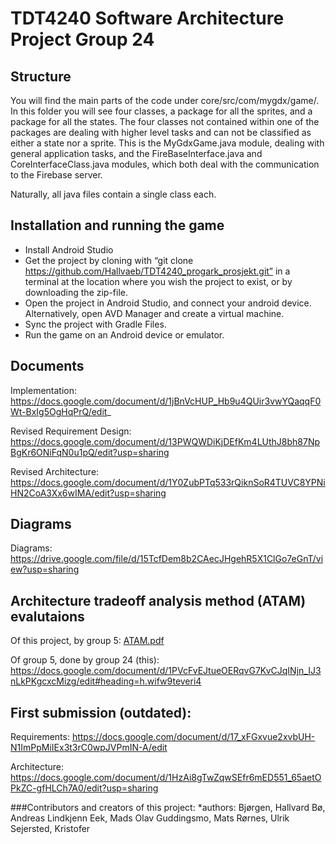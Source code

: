 # TDT4240 Software Architecture Project Group 24

## Structure

You will find the main parts of the code under core/src/com/mygdx/game/.
In this folder you will see four classes, a package for all the sprites, and a package for all the states.
The four classes not contained within one of the packages are dealing with higher level tasks and can not be classified as either a state nor a sprite. This is the MyGdxGame.java module, dealing with general application tasks, and the FireBaseInterface.java and CoreInterfaceClass.java modules, which both deal with the communication to the Firebase server. 

Naturally, all java files contain a single class each.

## Installation and running the game

* Install Android Studio
* Get the project by cloning with “git clone https://github.com/Hallvaeb/TDT4240_progark_prosjekt.git” in a terminal at the location where you wish the project to exist, or by downloading the zip-file.
* Open the project in Android Studio, and connect your android device. Alternatively, open AVD Manager and create a virtual machine.
* Sync the project with Gradle Files.
* Run the game on an Android device or emulator.

## Documents

Implementation: https://docs.google.com/document/d/1jBnVcHUP_Hb9u4QUir3vwYQaqqF0Wt-BxIg5OgHqPrQ/edit_

Revised Requirement Design: https://docs.google.com/document/d/13PWQWDiKjDEfKm4LUthJ8bh87NpBgKr6ONiFqN0u1pQ/edit?usp=sharing

Revised Architecture: https://docs.google.com/document/d/1Y0ZubPTq533rQiknSoR4TUVC8YPNiHN2CoA3Xx6wIMA/edit?usp=sharing

## Diagrams

Diagrams:  https://drive.google.com/file/d/15TcfDem8b2CAecJHgehR5X1ClGo7eGnT/view?usp=sharing

## Architecture tradeoff analysis method (ATAM) evalutaions

Of this project, by group 5: [ATAM.pdf](https://github.com/Hallvaeb/TDT4240_progark_prosjekt/files/8558228/ATAM.pdf)

Of group 5, done by group 24 (this): https://docs.google.com/document/d/1PVcFvEJtueOERqvG7KvCJqINjn_IJ3nLkPKgcxcMizg/edit#heading=h.wifw9teveri4


## First submission (outdated):

Requirements:  https://docs.google.com/document/d/17_xFGxvue2xvbUH-N1ImPpMiIEx3t3rC0wpJVPmIN-A/edit

Architecture:  https://docs.google.com/document/d/1HzAi8gTwZqwSEfr6mED551_65aetOPkZC-gfHLCh7A0/edit?usp=sharing

###Contributors and creators of this project:
*authors: 
Bjørgen, Hallvard 
Bø, Andreas Lindkjenn
Eek, Mads Olav 
Guddingsmo, Mats 
Rørnes, Ulrik 
Sejersted, Kristofer 
